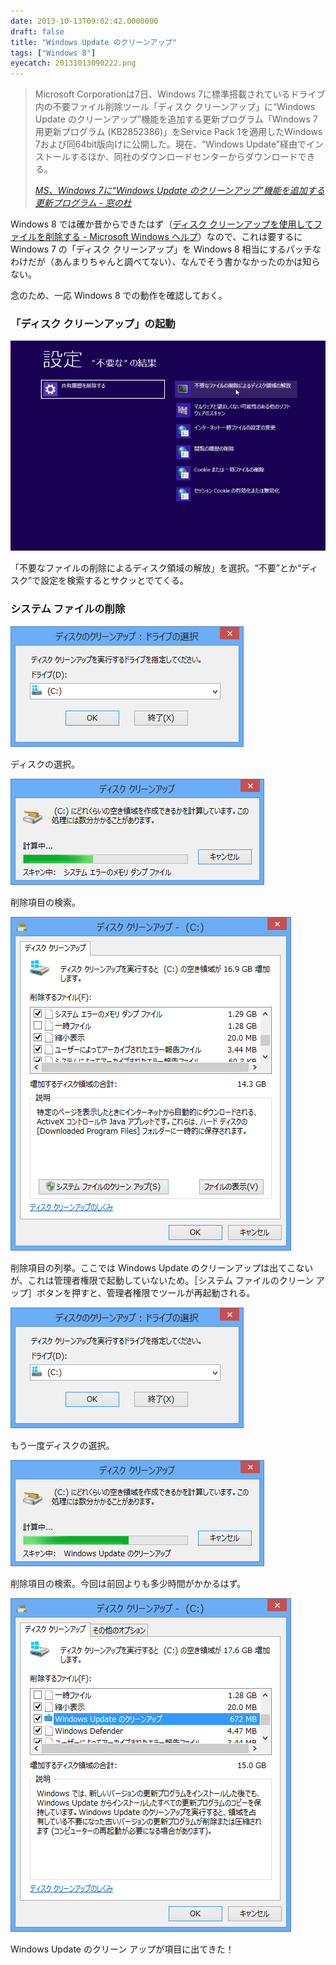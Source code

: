 ```yaml
---
date: 2013-10-13T09:02:42.0000000
draft: false
title: "Windows Update のクリーンアップ"
tags: ["Windows 8"]
eyecatch: 20131013090222.png
---
```


<blockquote cite="http://www.forest.impress.co.jp/docs/news/20131011_619172.html">
<p>Microsoft Corporationは7日、Windows 7に標準搭載されているドライブ内の不要ファイル削除ツール「ディスク クリーンアップ」に“Windows Update のクリーンアップ”機能を追加する更新プログラム「Windows 7 用更新プログラム (KB2852386)」をService Pack 1を適用したWindows 7および同64bit版向けに公開した。現在、“Windows Update”経由でインストールするほか、同社のダウンロードセンターからダウンロードできる。</p>

<cite><a href="http://www.forest.impress.co.jp/docs/news/20131011_619172.html">MS&#x3001;Windows 7&#x306B;&ldquo;Windows Update &#x306E;&#x30AF;&#x30EA;&#x30FC;&#x30F3;&#x30A2;&#x30C3;&#x30D7;&rdquo;&#x6A5F;&#x80FD;&#x3092;&#x8FFD;&#x52A0;&#x3059;&#x308B;&#x66F4;&#x65B0;&#x30D7;&#x30ED;&#x30B0;&#x30E9;&#x30E0; - &#x7A93;&#x306E;&#x675C;</a></cite>
</blockquote>
<p>Windows 8 では確か昔からできたはず（<a href="http://windows.microsoft.com/ja-jp/windows/delete-files-using-disk-cleanup#delete-files-using-disk-cleanup=windows-8">&#x30C7;&#x30A3;&#x30B9;&#x30AF; &#x30AF;&#x30EA;&#x30FC;&#x30F3;&#x30A2;&#x30C3;&#x30D7;&#x3092;&#x4F7F;&#x7528;&#x3057;&#x3066;&#x30D5;&#x30A1;&#x30A4;&#x30EB;&#x3092;&#x524A;&#x9664;&#x3059;&#x308B; - Microsoft Windows &#x30D8;&#x30EB;&#x30D7;</a>）なので、これは要するに Windows 7 の「ディスク クリーンアップ」を Windows 8 相当にするパッチなわけだが（あんまりちゃんと調べてない）、なんでそう書かなかったのかは知らない。</p><p>念のため、一応 Windows 8 での動作を確認しておく。</p>

<div class="section">
<h3>「ディスク クリーンアップ」の起動</h3>
<p><span itemscope itemtype="http://schema.org/Photograph"><img src="20131013090222.png" alt="f:id:daruyanagi:20131013090222p:plain" title="f:id:daruyanagi:20131013090222p:plain" class="hatena-fotolife" itemprop="image"></span></p><p>「不要なファイルの削除によるディスク領域の解放」を選択。“不要”とか“ディスク”で設定を検索するとサクッとでてくる。</p>

</div>
<div class="section">
<h3>システム ファイルの削除</h3>
<p><span itemscope itemtype="http://schema.org/Photograph"><img src="20131013085551.png" alt="f:id:daruyanagi:20131013085551p:plain" title="f:id:daruyanagi:20131013085551p:plain" class="hatena-fotolife" itemprop="image"></span></p><p>ディスクの選択。</p><p><span itemscope itemtype="http://schema.org/Photograph"><img src="20131013085807.png" alt="f:id:daruyanagi:20131013085807p:plain" title="f:id:daruyanagi:20131013085807p:plain" class="hatena-fotolife" itemprop="image"></span></p><p>削除項目の検索。</p><p><span itemscope itemtype="http://schema.org/Photograph"><img src="20131013085605.png" alt="f:id:daruyanagi:20131013085605p:plain" title="f:id:daruyanagi:20131013085605p:plain" class="hatena-fotolife" itemprop="image"></span></p><p>削除項目の列挙。ここでは Windows Update のクリーンアップは出てこないが、これは管理者権限で起動していないため。［システム ファイルのクリーン アップ］ボタンを押すと、管理者権限でツールが再起動される。</p><p><span itemscope itemtype="http://schema.org/Photograph"><img src="20131013085551.png" alt="f:id:daruyanagi:20131013085551p:plain" title="f:id:daruyanagi:20131013085551p:plain" class="hatena-fotolife" itemprop="image"></span></p><p>もう一度ディスクの選択。</p><p><span itemscope itemtype="http://schema.org/Photograph"><img src="20131013085824.png" alt="f:id:daruyanagi:20131013085824p:plain" title="f:id:daruyanagi:20131013085824p:plain" class="hatena-fotolife" itemprop="image"></span></p><p>削除項目の検索。今回は前回よりも多少時間がかかるはず。</p><p><span itemscope itemtype="http://schema.org/Photograph"><img src="20131013085848.png" alt="f:id:daruyanagi:20131013085848p:plain" title="f:id:daruyanagi:20131013085848p:plain" class="hatena-fotolife" itemprop="image"></span></p><p>Windows Update のクリーン アップが項目に出てきた！</p>

</div>